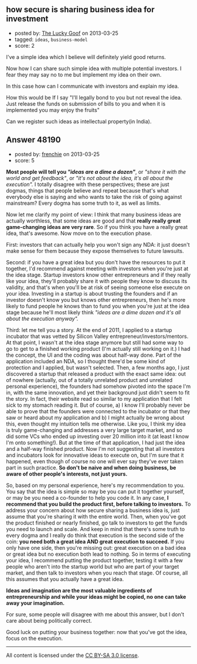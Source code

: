 ## how secure is sharing business idea for investment

- posted by: [The Lucky Goof](https://stackexchange.com/users/-1/17769-the-lucky-goof) on 2013-03-25
- tagged: `ideas`, `business-model`
- score: 2

I've a simple idea which I believe will definitely yield good returns. 

Now how I can share such simple idea with multiple potential investors. I fear they may say no to me but implement my idea on  their own.

In this case how can I communicate with investors and explain my idea.

How this would be If I say "I'll legally bond to you but not reveal the idea. Just release the funds on submission of bills to you and when it is implemented you may enjoy the fruits"


Can we register such ideas as intellectual property(in India). 



## Answer 48190

- posted by: [frenchie](https://stackexchange.com/users/-1/15155-frenchie) on 2013-03-25
- score: 5

**Most people will tell you *"ideas are a dime a dozen"***, or *"share it with the world and get feedback"*, or *"it's not about the idea, it's all about the execution".* I totally disagree with these perspectives; these are just dogmas, things that people believe and repeat because that's what everybody else is saying and who wants to take the risk of going against mainstream? Every dogma has some truth to it, as well as limits.

Now let me clarify my point of view: I think that many business ideas are actually worthless, that some ideas are good and that **really really great game-changing ideas are very rare**. So if you think you have a really great idea, that's awesome.  Now move on to the execution phase.

First: investors that can actually help you won't sign any NDA: it just doesn't make sense for them because they expose themselves to future lawsuits.

Second: if you have a great idea but you don't have the resources to put it together, I'd recommend against meeting with investors when you're just at the idea stage. Startup investors know other entrepreneurs and if they really like your idea, they'll probably share it with people they know to discuss its validity, and that's when you'll be at risk of seeing someone else execute on your idea. Investing in a startup is about trusting the founders and if an investor doesn't know you but knows other entrepreneurs, then he's more likely to fund people he knows than to fund you when you're just at the idea stage because he'll most likely think *"ideas are a dime dozen and it's all about the execution anyway".*

Third: let me tell you a story. At the end of 2011, I applied to a startup incubator that was vetted by Silicon Valley entrepreneur/investors/mentors.  At that point, I wasn't at the idea stage anymore but still had some way to go to get to a finished working product (I'm actually still working on it.) I had the concept, the UI and the coding was about half-way done. Part of the application included an NDA, so I thought there'd be some kind of protection and I applied, but wasn't selected. Then, a few months ago, I just discovered a startup that released a product with the exact same idea: out of nowhere (actually, out of a totally unrelated product and unrelated personal experience), the founders had somehow pivoted into the space I'm in, with the same innovation, and yet their background just didn't seem to fit the story. In fact, their website read so similar to my application that I felt sick to my stomach reading it. But of course, a) I know I'll probably never be able to prove that the founders were connected to the incubator or that they saw or heard about my application and b) I might actually be wrong about this, even thought my intuition tells me otherwise. Like you, I think my idea is truly game-changing and addresses a very large target market, and so did some VCs who ended up investing over 20 million into it (at least I know I'm onto something!). But at the time of that application, I had just the idea and a half-way finished product. Now I'm not suggesting that all investors and incubators look for innovative ideas to execute on, but I'm sure that it happened, even though of course no one will ever say they've ever taken part in such practice. **So don't be naive and when doing business, be aware of other people's interests, not just yours.**

So, based on my personal experience, here's my recommendation to you. You say that the idea is simple so may be you can put it together yourself, or may be you need a co-founder to help you code it. In any case, **I recommend that you build the product first, before talking to investors.** To address your concern about how secure sharing a business idea is, just assume that you're sharing it with the entire world. Then, when you've got the product finished or nearly finished, go talk to investors to get the funds you need to launch and scale. And keep in mind that there's some truth to every dogma and I really do think that execution is the second side of the coin: **you need both a great idea AND great execution to succeed.** If you only have one side, then you're missing out: great execution on a bad idea or great idea but no execution both lead to nothing. So in terms of executing your idea, I recommend putting the product together, testing it with a few people who aren't into the startup world but who are part of your target market, and then talk to investors when you reach that stage.  Of course, all this assumes that you actually have a great idea.

**Ideas and imagination are the most valuable ingredients of entrepreneurship and while your ideas might be copied, no one can take away your imagination.**

For sure, some people will disagree with me about this answer, but I don't care about being politically correct.

Good luck on putting your business together: now that you've got the idea, focus on the execution.



---

All content is licensed under the [CC BY-SA 3.0 license](https://creativecommons.org/licenses/by-sa/3.0/).
